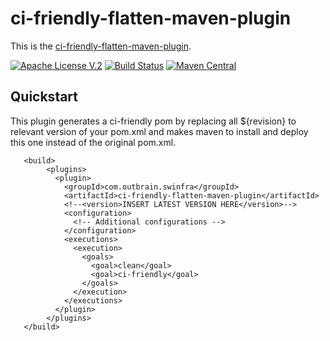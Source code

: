 # ci-friendly-flatten-maven-plugin 

This is the [ci-friendly-flatten-maven-plugin](https://github.com/outbrain/ci-friendly-flatten-maven-plugin).

[![Apache License V.2](https://img.shields.io/badge/license-Apache%20V.2-blue.svg)](https://github.com/outbrain/ci-friendly-plugin/blob/master/LICENSE) 
[![Build Status](https://travis-ci.org/outbrain/ci-friendly-maven-plugin.svg?branch=main)](https://travis-ci.org/github/outbrain/ci-friendly-maven-plugin)
[![Maven Central](https://img.shields.io/maven-central/v/com.outbrain.swinfra/ci-friendly-maven-plugin.svg?label=Maven%20Central)](http://search.maven.org/#search%7Cga%7C1%7Cci-friendly-maven-plugin)

## Quickstart
This plugin generates a ci-friendly pom by replacing all ${revision} to relevant version of your pom.xml and makes maven to install and deploy this one instead of the original pom.xml.
```
   <build>
        <plugins>
          <plugin>
            <groupId>com.outbrain.swinfra</groupId>
            <artifactId>ci-friendly-flatten-maven-plugin</artifactId>
            <!--<version>INSERT LATEST VERSION HERE</version>-->
            <configuration>
              <!-- Additional configurations -->
            </configuration>
            <executions>
              <execution>
                <goals>
                  <goal>clean</goal>
                  <goal>ci-friendly</goal>
                </goals>
              </execution>
            </executions>
          </plugin>
        </plugins>
   </build>
```
